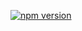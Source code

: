 [![npm version](http://img.shields.io/npm/v/REPO.svg?style=flat)](https://www.npmjs.com/package/@aprender.digital/personalizar "View this project on npm")
